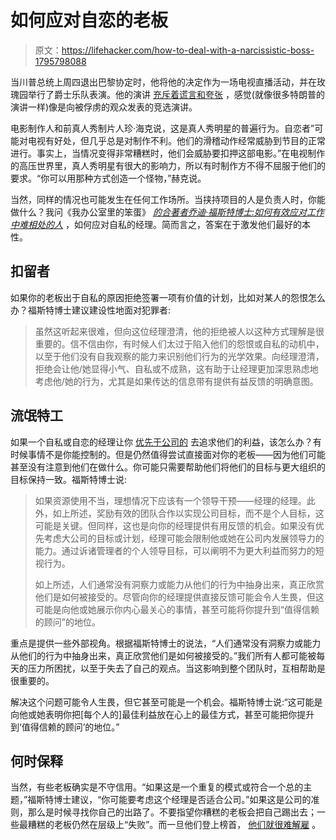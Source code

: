 # 如何应对自恋的老板

> 原文：<https://lifehacker.com/how-to-deal-with-a-narcissistic-boss-1795798088>

当川普总统上周四退出巴黎协定时，他将他的决定作为一场电视直播活动，并在玫瑰园举行了爵士乐队表演。他的演讲 [充斥着谎言和夸张](https://gizmodo.com/the-paris-agreement-is-not-an-anti-american-conspiracy-1795740550) ，感觉(就像很多特朗普的演讲一样)像是向被俘虏的观众发表的竞选演讲。



电影制作人和前真人秀制片人珍·海克说，这是真人秀明星的普遍行为。自恋者”可能对电视有好处，但几乎总是对制作不利。他们的滑稽动作经常威胁到节目的正常进行。事实上，当情况变得非常糟糕时，他们会威胁要扣押这部电影。”在电视制作的高压世界里，真人秀明星有很大的影响力，所以有时制作方不得不屈服于他们的要求。“你可以用那种方式创造一个怪物，”赫克说。

当然，同样的情况也可能发生在任何工作场所。当挟持项目的人是负责人时，你能做什么？我问《我办公室里的笨蛋》 [*的合著者乔迪·福斯特博士:如何有效应对工作中难相处的人*](https://www.amazon.com/Schmuck-My-Office-Effectively-Difficult/dp/125007567X?asc_campaign=InlineText&asc_refurl=https://lifehacker.com/how-to-deal-with-a-narcissistic-boss-1795798088&asc_source=&tag=kinjalifehackerlink-20) ，如何应对自私的经理。简而言之，答案在于激发他们最好的本性。

## 扣留者

如果你的老板出于自私的原因拒绝签署一项有价值的计划，比如对某人的怨恨怎么办？福斯特博士建议建设性地面对犯罪者:

> 虽然这听起来很难，但向这位经理澄清，他的拒绝被人以这种方式理解是很重要的。信不信由你，有时候人们太过于陷入他们的怨恨或自私的动机中，以至于他们没有自我观察的能力来识别他们行为的光学效果。向经理澄清，拒绝会让他/她显得小气、自私或不成熟，这有助于让经理更加深思熟虑地考虑他/她的行为，尤其是如果传达的信息带有提供有益反馈的明确意图。

## 流氓特工

如果一个自私或自恋的经理让你 [优先于公司的](http://www.npr.org/2017/06/07/531927032/comey-trump-asked-for-loyalty-wanted-him-to-let-flynn-investigation-go) 去追求他们的利益，该怎么办？有时候事情不是你能控制的。但是仍然值得尝试直接面对你的老板——因为他们可能甚至没有注意到他们在做什么。你可能只需要帮助他们将他们的目标与更大组织的目标保持一致。福斯特博士说:

> 如果资源使用不当，理想情况下应该有一个领导干预——经理的经理。此外，如上所述，奖励有效的团队合作以实现公司目标，而不是个人目标，这可能是关键。但同样，这也是向你的经理提供有用反馈的机会。如果没有优先考虑大公司的目标或计划，经理可能会限制他或她在公司内发展领导力的能力。通过诉诸管理者的个人领导目标，可以阐明不为更大利益而努力的短视行为。
> 
> 如上所述，人们通常没有洞察力或能力从他们的行为中抽身出来，真正欣赏他们是如何被接受的。尽管向你的经理提供直接反馈可能会令人生畏，但这可能是向他或她展示你内心最关心的事情，甚至可能将你提升到“值得信赖的顾问”的地位。

重点是提供一些外部视角。根据福斯特博士的说法，“人们通常没有洞察力或能力从他们的行为中抽身出来，真正欣赏他们是如何被接受的。”我们所有人都可能被每天的压力所困扰，以至于失去了自己的观点。当这影响到整个团队时，互相帮助是很重要的。

解决这个问题可能令人生畏，但它甚至可能是一个机会。福斯特博士说:“这可能是向他或她表明你把[每个人的]最佳利益放在心上的最佳方式，甚至可能把你提升到‘值得信赖的顾问’的地位。”

## 何时保释

当然，有些老板确实是不守信用。“如果这是一个重复的模式或符合一个总的主题，”福斯特博士建议，“你可能要考虑这个经理是否适合公司。”如果这是公司的准则，那么是时候寻找你自己的出路了。不要指望你糟糕的老板会把自己踢出去；一些最糟糕的老板仍然在层级上“失败”。而一旦他们登上榜首， [他们就很难解雇](https://fivethirtyeight.com/features/chance-donald-trump-impeached/) 。